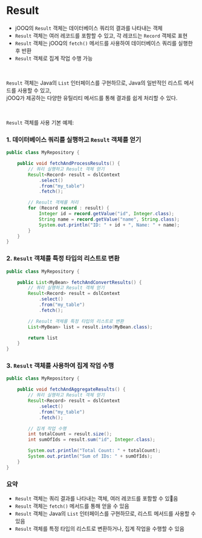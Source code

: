 # Result

- jOOQ의 `Result` 객체는 데이터베이스 쿼리의 결과를 나타내는 객체 <br/>
- `Result` 객체는 여러 레코드를 포함할 수 있고, 각 레코드는 `Record` 객체로 표현 <br/>
- `Result` 객체는 jOOQ의 `fetch()` 메서드를 사용하여 데이터베이스 쿼리를 실행한 후 반환 <br/>
- `Result` 객체로 집계 작업 수행 가능

<br/>

 `Result` 객체는 Java의 `List` 인터페이스를 구현하므로, Java의 일반적인 리스트 메서드를 사용할 수 있고, <br/>
jOOQ가 제공하는 다양한 유틸리티 메서드를 통해 결과를 쉽게 처리할 수 있다.

<br/>

`Result` 객체를 사용 기본 예제:

### 1. 데이터베이스 쿼리를 실행하고 `Result` 객체를 얻기

```java
public class MyRepository {

    public void fetchAndProcessResults() {
        // 쿼리 실행하고 Result 객체 얻기
        Result<Record> result = dslContext
            .select()
            .from("my_table")
            .fetch();

        // Result 객체를 처리
        for (Record record : result) {
            Integer id = record.getValue("id", Integer.class);
            String name = record.getValue("name", String.class);
            System.out.println("ID: " + id + ", Name: " + name);
        }
    }
}
```

### 2. `Result` 객체를 특정 타입의 리스트로 변환

```java
public class MyRepository {

    public List<MyBean> fetchAndConvertResults() {
        // 쿼리 실행하고 Result 객체 얻기
        Result<Record> result = dslContext
            .select()
            .from("my_table")
            .fetch();

        // Result 객체를 특정 타입의 리스트로 변환
        List<MyBean> list = result.into(MyBean.class);

        return list
    }
}
```

### 3. `Result` 객체를 사용하여 집계 작업 수행

```java
public class MyRepository {

    public void fetchAndAggregateResults() {
        // 쿼리 실행하고 Result 객체 얻기
        Result<Record> result = dslContext
            .select()
            .from("my_table")
            .fetch();

        // 집계 작업 수행
        int totalCount = result.size();
        int sumOfIds = result.sum("id", Integer.class);

        System.out.println("Total Count: " + totalCount);
        System.out.println("Sum of IDs: " + sumOfIds);
    }
}
```

### 요약

- `Result` 객체는 쿼리 결과를 나타내는 객체, 여러 레코드를 포함할 수 있음
- `Result` 객체는 `fetch()` 메서드를 통해 얻을 수 있음
- `Result` 객체는 Java의 `List` 인터페이스를 구현하므로, 리스트 메서드를 사용할 수 있음
- `Result` 객체를 특정 타입의 리스트로 변환하거나, 집계 작업을 수행할 수 있음
